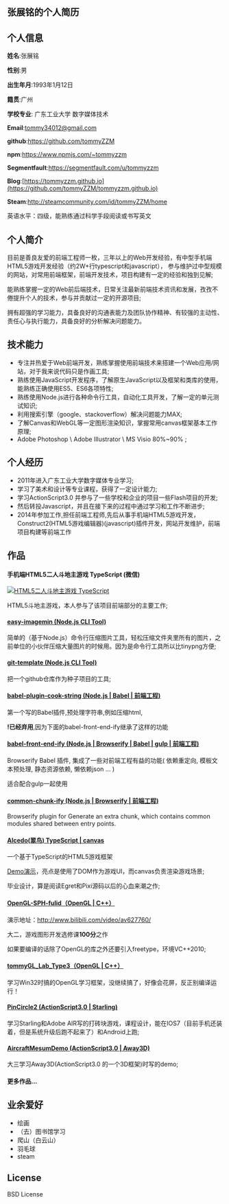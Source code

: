 ## 张展铭的个人简历

## 个人信息

**姓名**:张展铭

**性别**:男

**出生年月**:1993年1月12日

**籍贯**:广州

**学校专业**: 广东工业大学 数字媒体技术

**Email**:tommy34012@gmail.com

**github**:https://github.com/tommyZZM

**npm**:https://www.npmjs.com/~tommyzzm

**Segmentfault**:https://segmentfault.com/u/tommyzzm

**Blog**:[https://tommyzzm.github.io](https://github.com/tommyZZM/tommyzzm.github.io)

**Steam**:http://steamcommunity.com/id/tommyZZM/home

英语水平：四级，能熟练通过科学手段阅读或书写英文

## 个人简介

目前是善良友爱的前端工程师一枚，三年以上的Web开发经验，有中型手机端HTML5游戏开发经验（约2W+行typescript和javascript），
参与维护过中型规模的网站，对常用前端框架，前端开发技术，项目构建有一定的经验和独到见解;

能熟练掌握一定的Web前后端技术，日常关注最新前端技术资讯和发展，孜孜不倦提升个人的技术，参与并贡献过一定的开源项目;

拥有超强的学习能力，具备良好的沟通表能力及团队协作精神、有较强的主动性、责任心与执行能力，具备良好的分析解决问题能力。

## 技术能力

- 专注并热爱于Web前端开发，熟练掌握使用前端技术来搭建一个Web应用/网站，对于我来说代码只是作画工具;
- 熟练使用JavaScript开发程序，了解原生JavaScript以及框架和类库的使用，能熟练正确使用ES5、ES6各项特性;
- 熟练使用Node.js进行各种命令行工具，自动化工具开发，了解一定的单元测试知识;
- 利用搜索引擎（google、stackoverflow）解决问题能力MAX;
- 了解Canvas和WebGL等一定图形渲染知识，掌握常用canvas框架基本工作原理;
- Adobe Photoshop \ Adobe Illustrator \ MS Visio 80%~90% ;

## 个人经历

- 2011年进入广东工业大学数字媒体专业学习;
- 学习了美术和设计等专业课程，获得了一定设计能力;
- 学习ActionScript3.0 并参与了一些学校和企业的项目一些Flash项目的开发;
- 然后转投Javascript，并且在接下来的过程中通过学习和工作不断进步;
- 2014年参加工作,担任前端工程师,先后从事手机端HTML5游戏开发，Construct2(HTML5游戏编辑器)(javascript)插件开发，网站开发维护，前端项目构建等前端工作

## 作品

#### 手机端HTML5二人斗地主游戏 TypeScript (微信)

[![HTML5二人斗地主游戏 TypeScript](http://7o51mi.com1.z0.glb.clouddn.com/pkddz-qr-sm.png)](https://www.pkddz.com)

HTML5斗地主游戏，本人参与了该项目前端部分的主要工作;

#### [easy-imagemin (Node.js CLI Tool)](https://github.com/tommyZZM/easy-imagemin)

简单的（基于Node.js）命令行压缩图片工具，轻松压缩文件夹里所有的图片，之前单位的小伙伴压缩大量图片的时候用。因为是命令行工具所以比tinypng方便;

#### [git-template (Node.js CLI Tool)](https://github.com/tommyZZM/git-template)

把一个github仓库作为种子项目的工具;

#### [babel-plugin-cook-string (Node.js | Babel | 前端工程)](https://github.com/gfes/babel-plugin-cook-string)

第一个写的Babel插件,预处理字符串,例如压缩html,

**!已经弃用**,因为下面的babel-front-end-ify继承了这样的功能

#### [babel-front-end-ify (Node.js | Browserify | Babel | gulp | 前端工程)](https://github.com/gfes/babel-front-end-ify)

Browserify Babel 插件, 集成了一些对前端工程有益的功能( 依赖重定向, 模板文本预处理, 静态资源依赖, 懒依赖json ... )

适合配合gulp一起使用

#### [common-chunk-ify (Node.js | Browserify | 前端工程)](https://github.com/gfes/common-chunk-ify)

Browserify plugin for Generate an extra chunk, which contains common modules shared between entry points.

#### [Alcedo(翠鸟) TypeScript | canvas](https://github.com/tommyZZM/Alcedo)

一个基于TypeScript的HTML5游戏框架

[Demo演示](http://tommyzzm.github.io/ColorJet/)，亮点是使用了DOM作为游戏UI，而canvas负责渲染游戏场景;

毕业设计，算是阅读Egret和Pixi源码以后的心血来潮之作;

#### [OpenGL-SPH-fulid（OpenGL | C++）](https://github.com/tommyZZM/OpenGL-SPH-fulid)

演示地址：http://www.bilibili.com/video/av627760/

大二，游戏图形开发选修课**100分**之作

如果要编译的话除了OpenGL的库之外还要引入freetype，环境VC++2010;

#### [tommyGL_Lab_Type3（OpenGL | C++）](https://github.com/tommyZZM/tommyGL_Lab_Type3)

学习Win32时搞的OpenGL学习框架，没继续搞了，好像会花屏，反正别编译运行！

#### [PinCircle2 (ActionScript3.0 | Starling)](https://github.com/tommyZZM/PinCircle2)

学习Starling和Adobe AIR写的打砖块游戏，课程设计，能在IOS7（目前手机还装着，但是系统升级后跑不起来了）和Android上跑;

#### [AircraftMesumDemo (ActionScript3.0 | Away3D)](https://github.com/tommyZZM/away3d-aircraftmuseumdemo)

大三学习Away3D(ActionScript3.0 的一个3D框架)时写的demo;

#### 更多作品...

## 业余爱好

- 绘画
- （去）图书馆学习
- 爬山（白云山）
- 羽毛球
- steam

## License

BSD License
